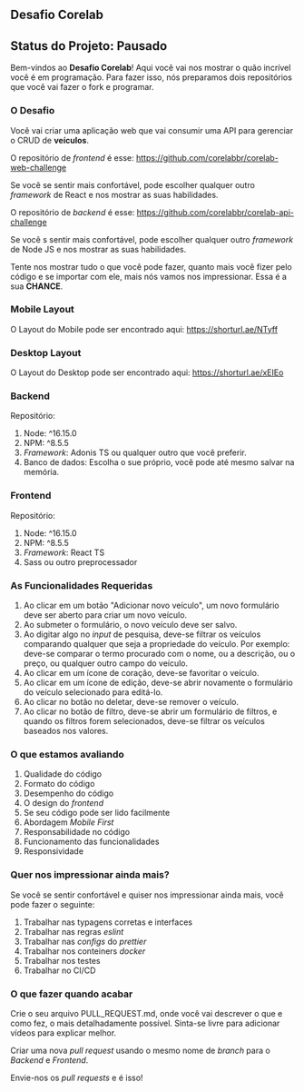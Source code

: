 ## Desafio Corelab

## Status do Projeto: Pausado

Bem-vindos ao **Desafio Corelab**! Aqui você vai nos mostrar o quão incrível você é em programação.
Para fazer isso, nós preparamos dois repositórios que você vai fazer o fork e programar.

### O Desafio

Você vai criar uma aplicação web que vai consumir uma API para gerenciar o CRUD de **veículos**.

O repositório de _frontend_ é esse: https://github.com/corelabbr/corelab-web-challenge

Se você se sentir mais confortável, pode escolher qualquer outro _framework_ de React e nos mostrar as suas habilidades.

O repositório de _backend_ é esse: https://github.com/corelabbr/corelab-api-challenge

Se você s sentir mais confortável, pode escolher qualquer outro _framework_ de Node JS e nos mostrar as suas habilidades.

Tente nos mostrar tudo o que você pode fazer, quanto mais você fizer pelo código e se importar com ele, mais nós vamos nos impressionar. Essa é a sua **CHANCE**.

### Mobile Layout
O Layout do Mobile pode ser encontrado aqui: https://shorturl.ae/NTyff
### Desktop Layout
O Layout do Desktop pode ser encontrado aqui: https://shorturl.ae/xEIEo

### Backend
Repositório: 
1. Node: ^16.15.0
2. NPM: ^8.5.5
3. _Framework_: Adonis TS ou qualquer outro que você preferir.
4. Banco de dados: Escolha o sue próprio, você pode até mesmo salvar na memória.

### Frontend
Repositório: 
1. Node: ^16.15.0
2. NPM: ^8.5.5
3. _Framework_: React TS
4. Sass ou outro preprocessador

### As Funcionalidades Requeridas
1. Ao clicar em um botão "Adicionar novo veículo", um novo formulário deve ser aberto para criar um novo veículo.
2. Ao submeter o formulário, o novo veículo deve ser salvo.
3. Ao digitar algo no _input_ de pesquisa, deve-se filtrar os veículos comparando qualquer que seja a propriedade do veículo. Por exemplo: deve-se comparar o termo procurado com o nome, ou a descrição, ou o preço, ou qualquer outro campo do veículo.
4. Ao clicar em um ícone de coração, deve-se favoritar o veículo.
5. Ao clicar em um ícone de edição, deve-se abrir novamente o formulário do veículo selecionado para editá-lo.
6. Ao clicar no botão no deletar, deve-se remover o veículo.
7. Ao clicar no botão de filtro, deve-se abrir um formulário de filtros, e quando os filtros forem selecionados, deve-se filtrar os veículos baseados nos valores.

### O que estamos avaliando
1. Qualidade do código
2. Formato do código
3. Desempenho do código
4. O design do _frontend_
5. Se seu código pode ser lido facilmente
6. Abordagem _Mobile First_
7. Responsabilidade no código
8. Funcionamento das funcionalidades
9. Responsividade

### Quer nos impressionar ainda mais?
Se você se sentir confortável e quiser nos impressionar ainda mais, você pode fazer o seguinte:

1. Trabalhar nas typagens corretas e interfaces
2. Trabalhar nas regras _eslint_
3. Trabalhar nas _configs_ do _prettier_
4. Trabalhar nos conteiners _docker_
5. Trabalhar nos testes
6. Trabalhar no CI/CD

### O que fazer quando acabar

Crie o seu arquivo PULL_REQUEST.md, onde você vai descrever o que e como fez, o mais detalhadamente possível. Sinta-se livre para adicionar vídeos para explicar melhor.

Criar uma nova _pull request_ usando o mesmo nome de _branch_ para o _Backend_ e _Frontend_.

Envie-nos os _pull requests_ e é isso!
